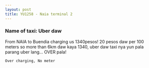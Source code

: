 ```yaml
---
layout: post
title: YU1258 - Naia terminal 2
---
```


### Name of taxi: Uber daw

From NAIA to Buendia charging us 1340pesos! 20 pesos daw per 100 meters so more than 6km daw kaya 1340, uber daw taxi nya yun pala parang uber lang... OVER pala!

```Over charging, No meter```
